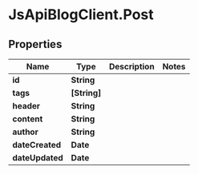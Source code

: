 # JsApiBlogClient.Post

## Properties
Name | Type | Description | Notes
------------ | ------------- | ------------- | -------------
**id** | **String** |  | 
**tags** | **[String]** |  | 
**header** | **String** |  | 
**content** | **String** |  | 
**author** | **String** |  | 
**dateCreated** | **Date** |  | 
**dateUpdated** | **Date** |  | 
